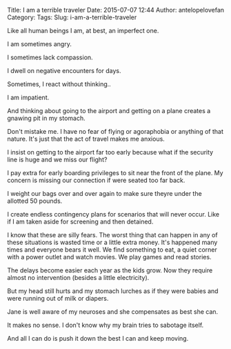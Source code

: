Title: I am a terrible traveler
Date: 2015-07-07 12:44
Author: antelopelovefan
Category: 
Tags: 
Slug: i-am-a-terrible-traveler

Like all human beings I am, at best, an imperfect one.

I am sometimes angry.

I sometimes lack compassion.

I dwell on negative encounters for days.

Sometimes, I react without thinking..

I am impatient.

And thinking about going to the airport and getting on a plane creates a gnawing pit in my stomach.

Don't mistake me. I have no fear of flying or agoraphobia or anything of that nature. It's just that the act of travel makes me anxious.

I insist on getting to the airport far too early because what if the security line is huge and we miss our flight?

I pay extra for early boarding privileges to sit near the front of the plane. My concern is missing our connection if were seated too far back.

I weight our bags over and over again to make sure theyre under the allotted 50 pounds.

I create endless contingency plans for scenarios that will never occur. Like if I am taken aside for screening and then detained.

I know that these are silly fears. The worst thing that can happen in any of these situations is wasted time or a little extra money. It's happened many times and everyone bears it well. We find something to eat, a quiet corner with a power outlet and watch movies. We play games and read stories.

The delays become easier each year as the kids grow. Now they require almost no intervention (besides a little electricity).

But my head still hurts and my stomach lurches as if they were babies and were running out of milk or diapers.

Jane is well aware of my neuroses and she compensates as best she can.

It makes no sense. I don't know why my brain tries to sabotage itself.

And all I can do is push it down the best I can and keep moving.

